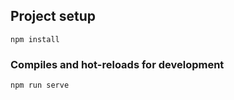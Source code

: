 


## Project setup

```
npm install
```

### Compiles and hot-reloads for development

```
npm run serve
```












